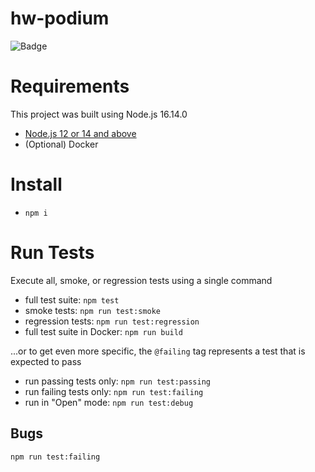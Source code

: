 # hw-podium

![Badge](https://github.com/lastnamehurt/cautious-broccoli/actions/workflows/ci.yml/badge.svg)

# Requirements

This project was built using Node.js 16.14.0

- [Node.js 12 or 14 and above](https://docs.cypress.io/guides/getting-started/installing-cypress#System-requirements)
- (Optional) Docker

# Install

- `npm i`

# Run Tests

Execute all, smoke, or regression tests using a single command

- full test suite: `npm test`
- smoke tests: `npm run test:smoke`
- regression tests: `npm run test:regression`
- full test suite in Docker: `npm run build`

...or to get even more specific, the `@failing` tag represents a test that is expected to pass

- run passing tests only: `npm run test:passing`
- run failing tests only: `npm run test:failing`
- run in "Open" mode: `npm run test:debug`

## Bugs

`npm run test:failing`
